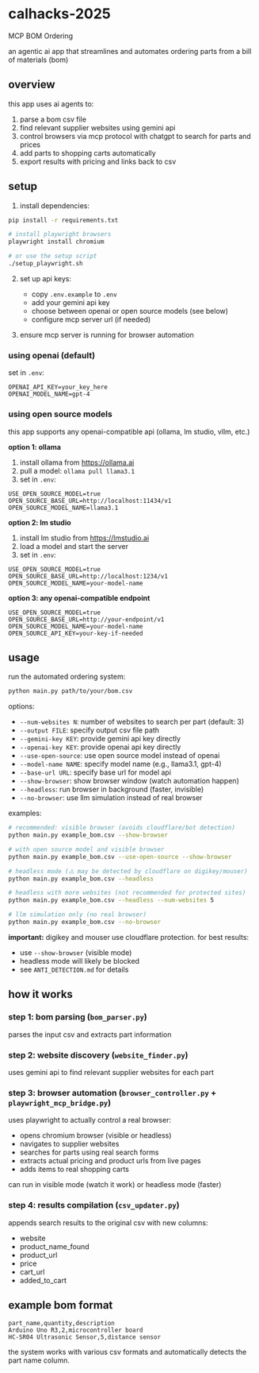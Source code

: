 # calhacks-2025
MCP BOM Ordering

an agentic ai app that streamlines and automates ordering parts from a bill of materials (bom)

## overview

this app uses ai agents to:
1. parse a bom csv file
2. find relevant supplier websites using gemini api
3. control browsers via mcp protocol with chatgpt to search for parts and prices
4. add parts to shopping carts automatically
5. export results with pricing and links back to csv

## setup

1. install dependencies:
```bash
pip install -r requirements.txt

# install playwright browsers
playwright install chromium

# or use the setup script
./setup_playwright.sh
```

2. set up api keys:
   - copy `.env.example` to `.env`
   - add your gemini api key
   - choose between openai or open source models (see below)
   - configure mcp server url (if needed)

3. ensure mcp server is running for browser automation

### using openai (default)
set in `.env`:
```
OPENAI_API_KEY=your_key_here
OPENAI_MODEL_NAME=gpt-4
```

### using open source models
this app supports any openai-compatible api (ollama, lm studio, vllm, etc.)

**option 1: ollama**
1. install ollama from https://ollama.ai
2. pull a model: `ollama pull llama3.1`
3. set in `.env`:
```
USE_OPEN_SOURCE_MODEL=true
OPEN_SOURCE_BASE_URL=http://localhost:11434/v1
OPEN_SOURCE_MODEL_NAME=llama3.1
```

**option 2: lm studio**
1. install lm studio from https://lmstudio.ai
2. load a model and start the server
3. set in `.env`:
```
USE_OPEN_SOURCE_MODEL=true
OPEN_SOURCE_BASE_URL=http://localhost:1234/v1
OPEN_SOURCE_MODEL_NAME=your-model-name
```

**option 3: any openai-compatible endpoint**
```
USE_OPEN_SOURCE_MODEL=true
OPEN_SOURCE_BASE_URL=http://your-endpoint/v1
OPEN_SOURCE_MODEL_NAME=your-model-name
OPEN_SOURCE_API_KEY=your-key-if-needed
```

## usage

run the automated ordering system:

```bash
python main.py path/to/your/bom.csv
```

options:
- `--num-websites N`: number of websites to search per part (default: 3)
- `--output FILE`: specify output csv file path
- `--gemini-key KEY`: provide gemini api key directly
- `--openai-key KEY`: provide openai api key directly
- `--use-open-source`: use open source model instead of openai
- `--model-name NAME`: specify model name (e.g., llama3.1, gpt-4)
- `--base-url URL`: specify base url for model api
- `--show-browser`: show browser window (watch automation happen)
- `--headless`: run browser in background (faster, invisible)
- `--no-browser`: use llm simulation instead of real browser

examples:
```bash
# recommended: visible browser (avoids cloudflare/bot detection)
python main.py example_bom.csv --show-browser

# with open source model and visible browser
python main.py example_bom.csv --use-open-source --show-browser

# headless mode (⚠️ may be detected by cloudflare on digikey/mouser)
python main.py example_bom.csv --headless

# headless with more websites (not recommended for protected sites)
python main.py example_bom.csv --headless --num-websites 5

# llm simulation only (no real browser)
python main.py example_bom.csv --no-browser
```

**important:** digikey and mouser use cloudflare protection. for best results:
- use `--show-browser` (visible mode)
- headless mode will likely be blocked
- see `ANTI_DETECTION.md` for details

## how it works

### step 1: bom parsing (`bom_parser.py`)
parses the input csv and extracts part information

### step 2: website discovery (`website_finder.py`)
uses gemini api to find relevant supplier websites for each part

### step 3: browser automation (`browser_controller.py` + `playwright_mcp_bridge.py`)
uses playwright to actually control a real browser:
- opens chromium browser (visible or headless)
- navigates to supplier websites
- searches for parts using real search forms
- extracts actual pricing and product urls from live pages
- adds items to real shopping carts

can run in visible mode (watch it work) or headless mode (faster)

### step 4: results compilation (`csv_updater.py`)
appends search results to the original csv with new columns:
- website
- product_name_found
- product_url
- price
- cart_url
- added_to_cart

## example bom format

```csv
part_name,quantity,description
Arduino Uno R3,2,microcontroller board
HC-SR04 Ultrasonic Sensor,5,distance sensor
```

the system works with various csv formats and automatically detects the part name column.
